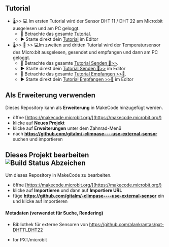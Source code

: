 ## Tutorial

* 🌡️>> 💻️ Im ersten Tutorial wird der Sensor DHT 11 / DHT 22 am Micro:bit ausgelesen und am PC geloggt.
    * 👀 Betrachte das gesamte [Tutorial](tutorial.md).
    * ▶ Starte direkt dein [Tutorial](https://makecode.microbit.org/#tutorial:github:gitalm/climpase-use-external-sensor/tutorial) im Editor
* 🌡️>> 📡 >> 💻️Im zweiten und dritten Tutorial wird der Temperatursensor des Micro:bit ausgelesen, gesendet und empfangen und dann am PC geloggt.
    * 👀 Betrachte das gesamte [Tutorial Senden 📡>>](tutorial2.md).
    * ▶ Starte direkt dein [Tutorial Senden 📡>>](https://makecode.microbit.org/#tutorial:github:gitalm/climpase-use-external-sensor/tutorial2) im Editor
    * 👀 Betrachte das gesamte [Tutorial Empfangen >>📡](tutorial3.md).
    * ▶ Starte direkt dein [Tutorial Empfangen >>📡](https://makecode.microbit.org/#tutorial:github:gitalm/climpase-use-external-sensor/tutorial3) im Editor

## Als Erweiterung verwenden

Dieses Repository kann als **Erweiterung** in MakeCode hinzugefügt werden.

* öffne [https://makecode.microbit.org/](https://makecode.microbit.org/)
* klicke auf **Neues Projekt**
* klicke auf **Erweiterungen** unter dem Zahnrad-Menü
* nach **https://github.com/gitalm/-climpase----use-external-sensor** suchen und importieren

## Dieses Projekt bearbeiten ![Build Status Abzeichen](https://github.com/gitalm/-climpase----use-external-sensor/workflows/MakeCode/badge.svg)

Um dieses Repository in MakeCode zu bearbeiten.

* öffne [https://makecode.microbit.org/](https://makecode.microbit.org/)
* klicke auf **Importieren** und dann auf **Importiere URL**
* füge **https://github.com/gitalm/-climpase----use-external-sensor** ein und klicke auf Importieren


#### Metadaten (verwendet für Suche, Rendering)

* Bibliothek für externe Sensoren von https://github.com/alankrantas/pxt-DHT11_DHT22

* for PXT/microbit
<script src="https://makecode.com/gh-pages-embed.js"></script><script>makeCodeRender("{{ site.makecode.home_url }}", "{{ site.github.owner_name }}/{{ site.github.repository_name }}");</script>
